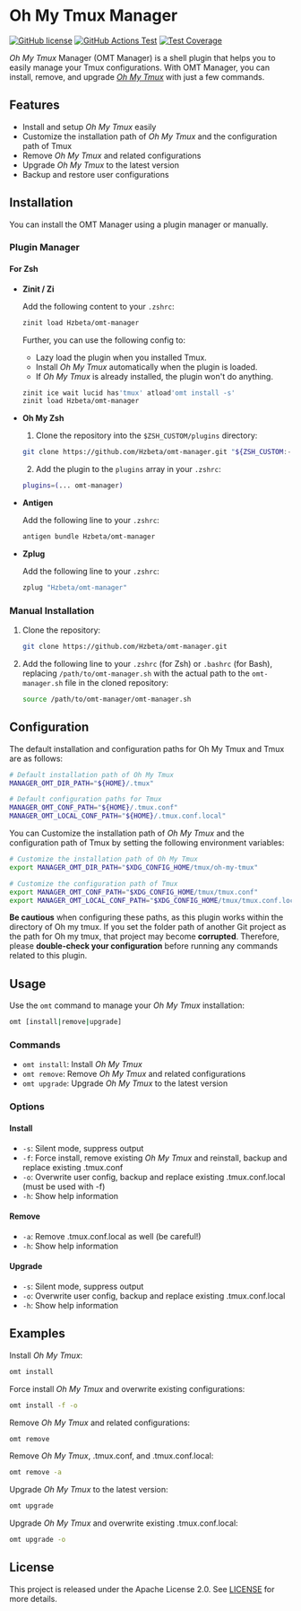 # Oh My Tmux Manager

[![GitHub license](https://img.shields.io/github/license/Hzbeta/omt-manager)](LICENSE)
[![GitHub Actions Test](https://github.com/Hzbeta/omt-manager/actions/workflows/test.yaml/badge.svg)](https://github.com/Hzbeta/omt-manager/actions)
[![Test Coverage](https://img.shields.io/badge/test%20coverage-100%25-brightgreen)](https://github.com/Hzbeta/omt-manager/actions)

*Oh My Tmux* Manager (OMT Manager) is a shell plugin that helps you to easily manage your Tmux configurations. With OMT Manager, you can install, remove, and upgrade [*Oh My Tmux*](https://github.com/gpakosz/.tmux) with just a few commands.

## Features

- Install and setup *Oh My Tmux* easily
- Customize the installation path of *Oh My Tmux* and the configuration path of Tmux
- Remove *Oh My Tmux* and related configurations
- Upgrade *Oh My Tmux* to the latest version
- Backup and restore user configurations

## Installation

You can install the OMT Manager using a plugin manager or manually.

### Plugin Manager

#### For Zsh

- **Zinit / Zi**

  Add the following content to your `.zshrc`:

  ```sh
  zinit load Hzbeta/omt-manager
  ```

  Further, you can use the following config to:

  - Lazy load the plugin when you installed Tmux.
  - Install *Oh My Tmux* automatically when the plugin is loaded.
  - If *Oh My Tmux* is already installed, the plugin won't do anything.

  ```sh
  zinit ice wait lucid has'tmux' atload'omt install -s'
  zinit load Hzbeta/omt-manager
  ```

- **Oh My Zsh**

  1. Clone the repository into the `$ZSH_CUSTOM/plugins` directory:

  ```sh
  git clone https://github.com/Hzbeta/omt-manager.git "${ZSH_CUSTOM:-$HOME/.oh-my-zsh/custom}/plugins/omt-manager"
  ```

  2. Add the plugin to the `plugins` array in your `.zshrc`:

  ```sh
  plugins=(... omt-manager)
  ```

- **Antigen**

  Add the following line to your `.zshrc`:

  ```sh
  antigen bundle Hzbeta/omt-manager
  ```

- **Zplug**

  Add the following line to your `.zshrc`:

  ```sh
  zplug "Hzbeta/omt-manager"
  ```

<!-- Supplement other bash plugin managers if needed -->

### Manual Installation

1. Clone the repository:

   ```sh
   git clone https://github.com/Hzbeta/omt-manager.git
   ```

2. Add the following line to your `.zshrc` (for Zsh) or `.bashrc` (for Bash), replacing `/path/to/omt-manager.sh` with the actual path to the `omt-manager.sh` file in the cloned repository:

   ```sh
   source /path/to/omt-manager/omt-manager.sh
   ```

## Configuration

The default installation and configuration paths for Oh My Tmux and Tmux are as follows:

```sh
# Default installation path of Oh My Tmux
MANAGER_OMT_DIR_PATH="${HOME}/.tmux"

# Default configuration paths for Tmux
MANAGER_OMT_CONF_PATH="${HOME}/.tmux.conf"
MANAGER_OMT_LOCAL_CONF_PATH="${HOME}/.tmux.conf.local"
```

You can Customize the installation path of *Oh My Tmux* and the configuration path of Tmux by setting the following environment variables:

```sh
# Customize the installation path of Oh My Tmux
export MANAGER_OMT_DIR_PATH="$XDG_CONFIG_HOME/tmux/oh-my-tmux"

# Customize the configuration path of Tmux
export MANAGER_OMT_CONF_PATH="$XDG_CONFIG_HOME/tmux/tmux.conf"
export MANAGER_OMT_LOCAL_CONF_PATH="$XDG_CONFIG_HOME/tmux/tmux.conf.local"
```

**Be cautious** when configuring these paths, as this plugin works within the directory of Oh my tmux. If you set the folder path of another Git project as the path for Oh my tmux, that project may become **corrupted**. Therefore, please **double-check your configuration** before running any commands related to this plugin.

## Usage

Use the `omt` command to manage your *Oh My Tmux* installation:

```sh
omt [install|remove|upgrade]
```

### Commands

- `omt install`: Install *Oh My Tmux*
- `omt remove`: Remove *Oh My Tmux* and related configurations
- `omt upgrade`: Upgrade *Oh My Tmux* to the latest version

### Options

#### Install

- `-s`: Silent mode, suppress output
- `-f`: Force install, remove existing *Oh My Tmux* and reinstall, backup and replace existing .tmux.conf
- `-o`: Overwrite user config, backup and replace existing .tmux.conf.local (must be used with -f)
- `-h`: Show help information

#### Remove

- `-a`: Remove .tmux.conf.local as well (be careful!)
- `-h`: Show help information

#### Upgrade

- `-s`: Silent mode, suppress output
- `-o`: Overwrite user config, backup and replace existing .tmux.conf.local
- `-h`: Show help information

## Examples

Install *Oh My Tmux*:

```sh
omt install
```

Force install *Oh My Tmux* and overwrite existing configurations:

```sh
omt install -f -o
```

Remove *Oh My Tmux* and related configurations:

```sh
omt remove
```

Remove *Oh My Tmux*, .tmux.conf, and .tmux.conf.local:

```sh
omt remove -a
```

Upgrade *Oh My Tmux* to the latest version:

```sh
omt upgrade
```

Upgrade *Oh My Tmux* and overwrite existing .tmux.conf.local:

```sh
omt upgrade -o
```

## License

This project is released under the Apache License 2.0. See [LICENSE](LICENSE) for more details.